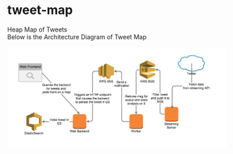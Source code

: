 # tweet-map
Heap Map of Tweets <br/>
Below is the Architecture Diagram of Tweet Map <br/>

![Architecture Diagram](/images/architecture.png)
